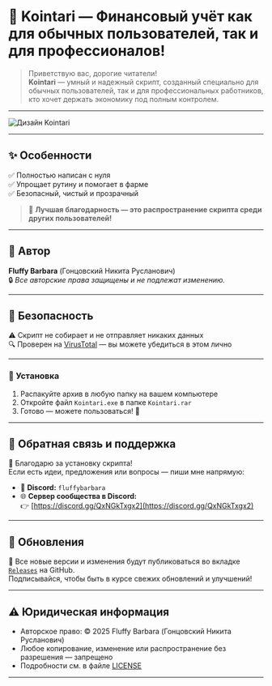 # 💸 Kointari — Финансовый учёт как для обычных пользователей, так и для профессионалов!

> Приветствую вас, дорогие читатели!  
> **Kointari** — умный и надежный скрипт, созданный специально для обычных пользователей, так и для профессиональных работников, кто хочет держать экономику под полным контролем.

---

![Дизайн Kointari](https://i.postimg.cc/0NCCJNt9/image.png)

---

## ✨ Особенности

✅ Полностью написан с нуля  
✅ Упрощает рутину и помогает в фарме  
✅ Безопасный, чистый и прозрачный  

> 🧡 **Лучшая благодарность — это распространение скрипта среди других пользователей!**

---

## 👤 Автор

**Fluffy Barbara** (Гонцовский Никита Русланович)  
🔒 *Все авторские права защищены и не подлежат изменению.*

---

## 🔐 Безопасность

⚠️ Скрипт не собирает и не отправляет никаких данных  
🔍 Проверен на [VirusTotal](https://www.virustotal.com/) — вы можете убедиться в этом лично  

---

### 🚀 Установка

1. Распакуйте архив в любую папку на вашем компьютере  
2. Откройте файл `Kointari.exe` в папке `Kointari.rar`  
3. Готово — можете пользоваться! 🎉 

---

## 🤝 Обратная связь и поддержка

🎉 Благодарю за установку скрипта!  
Если есть идеи, предложения или вопросы — пиши мне напрямую:

- 💬 **Discord:** `fluffybarbara`  
- 🌐 **Сервер сообщества в Discord:**  
  👉 [https://discord.gg/QxNGkTxgx2](https://discord.gg/QxNGkTxgx2)

---

## 🔔 Обновления

📌 Все новые версии и изменения будут публиковаться во вкладке [`Releases`](https://github.com/FluffyBarbara/Kointari/releases) на GitHub.  
Подписывайся, чтобы быть в курсе свежих обновлений и улучшений!

---

## ⚠️ Юридическая информация

- Авторское право: © 2025 Fluffy Barbara (Гонцовский Никита Русланович)  
- Любое копирование, изменение или распространение без разрешения — запрещено  
- Подробности см. в файле [LICENSE](./LICENSE)

---
